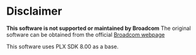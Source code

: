 # Disclaimer
**This software is not supported or maintained by Broadcom** The original software can be obtained from the official [Broadcom webpage](https://www.broadcom.com/products/pcie-switches-bridges/software-dev-kit)

This software uses PLX SDK 8.00 as a base.
